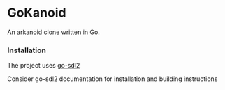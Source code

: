 # GoKanoid

An arkanoid clone written in Go.

### Installation

The project uses [go-sdl2](https://github.com/veandco/go-sdl2)

Consider go-sdl2 documentation for installation and building instructions
